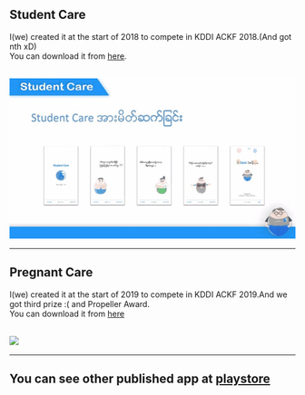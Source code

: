 <h2>Student Care</h2>
<p>I(we) created it at the start of 2018 to compete in KDDI ACKF 2018.(And got nth xD)<br>You can download it from <a href="https://github.com/Wayyan/apps-Ive-Done/blob/master/ss/StudentCare(v1.1).apk">here</a>.</p><br>
<img src="https://github.com/Wayyan/apps-Ive-Done/blob/master/ss/GIF-200222_111953.gif">
<hr>
<h2>Pregnant Care</h2>
<p>I(we) created it at the start of 2019 to compete in KDDI ACKF 2019.And we got third prize :( and Propeller Award.<br>You can download it from 
<a href="https://github.com/Wayyan/apps-Ive-Done/blob/master/ss/Pregnant%20Care.apk">here</a></p><br>
<img src="https://github.com/Wayyan/apps-Ive-Done/blob/master/ss/GIF-200222_112811.gif">
<hr>
<h2>You can see other published app at <a href="https://play.google.com/store/apps/developer?id=DevDuo+Myanmar&hl=en">playstore</a></h2>
